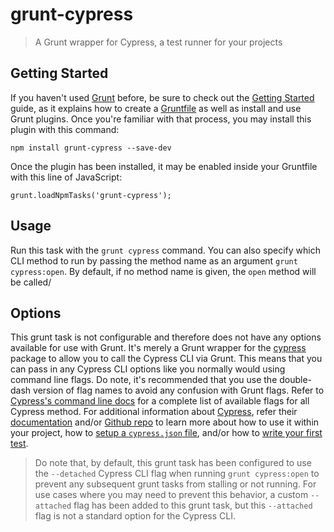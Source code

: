 # grunt-cypress

> A Grunt wrapper for Cypress, a test runner for your projects


## Getting Started

If you haven't used [Grunt](https://gruntjs.com/) before, be sure to check out the [Getting Started](https://gruntjs.com/getting-started) guide, as it explains how to create a [Gruntfile](https://gruntjs.com/sample-gruntfile) as well as install and use Grunt plugins. Once you're familiar with that process, you may install this plugin with this command:

```
npm install grunt-cypress --save-dev
```

Once the plugin has been installed, it may be enabled inside your Gruntfile with this line of JavaScript:

```
grunt.loadNpmTasks('grunt-cypress');
```

## Usage

Run this task with the `grunt cypress` command. You can also specify which CLI method to run by passing the method name as an argument `grunt cypress:open`. By default, if no method name is given, the `open` method will be called/


## Options

This grunt task is not configurable and therefore does not have any options available for use with Grunt. It's merely a Grunt wrapper for the [cypress](https://npmjs.org/package/cypress) package to allow you to call the Cypress CLI via Grunt. This means that you can pass in any Cypress CLI options like you normally would using command line flags. Do note, it's recommended that you use the double-dash version of flag names to avoid any confusion with Grunt flags. Refer to [Cypress's command line docs](https://docs.cypress.io/guides/guides/command-line.html#cypress-cache-command) for a complete list of available flags for all Cypress method. For additional information about [Cypress](https://cypress.io), refer their [documentation](https://docs.cypress.io/) and/or [Github repo](https://github.com/cypress-io/cypress) to learn more about how to use it within your project, how to [setup a `cypress.json` file](https://docs.cypress.io/guides/references/configuration.html#Options), and/or how to [write your first test](https://docs.cypress.io/guides/getting-started/writing-your-first-test.html#Add-a-test-file).

> Do note that, by default, this grunt task has been configured to use the `--detached` Cypress CLI flag when running `grunt cypress:open` to prevent any subsequent grunt tasks from stalling or not running. For use cases where you may need to prevent this behavior, a custom `--attached` flag has been added to this grunt task, but this `--attached` flag is not a standard option for the Cypress CLI. 
